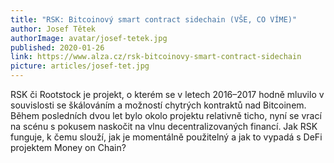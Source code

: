 ```yaml
---
title: "RSK: Bitcoinový smart contract sidechain (VŠE, CO VÍME)"
author: Josef Tětek
authorImage: avatar/josef-tetek.jpg
published: 2020-01-26
link: https://www.alza.cz/rsk-bitcoinovy-smart-contract-sidechain
picture: articles/josef-tet.jpg
---
```


RSK či Rootstock je projekt, o kterém se v letech 2016–2017 hodně mluvilo v souvislosti se škálováním a možností chytrých kontraktů nad Bitcoinem. Během posledních dvou let bylo okolo projektu relativně ticho, nyní se vrací na scénu s pokusem naskočit na vlnu decentralizovaných financí. Jak RSK funguje, k čemu slouží, jak je momentálně použitelný a jak to vypadá s DeFi projektem Money on Chain?
